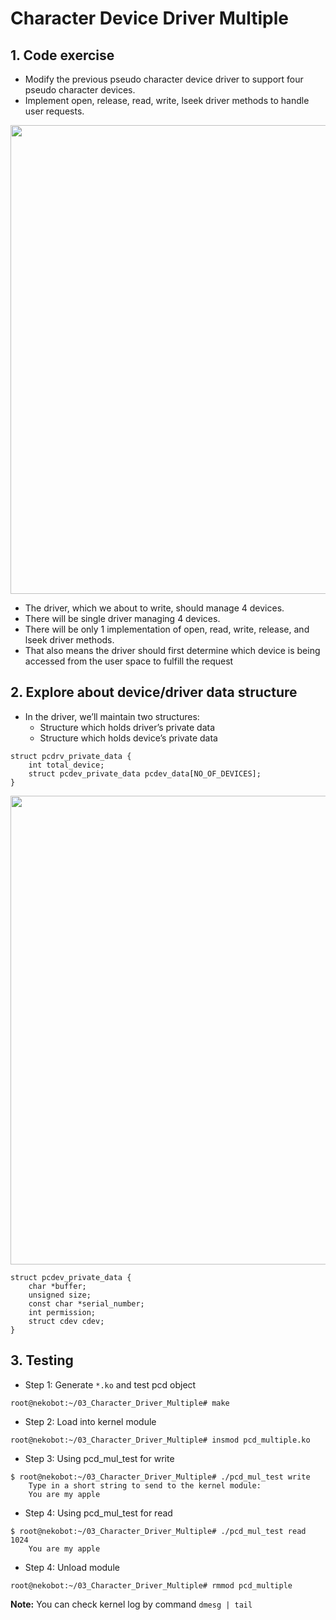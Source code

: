 <h1> Character Device Driver Multiple </h1>

## 1. Code exercise
- Modify the previous pseudo character device driver to support four pseudo character devices.
- Implement open, release, read, write, lseek driver methods to handle user requests.

<p align="center"> <img width="750" src="https://user-images.githubusercontent.com/32474027/94355859-bed1ad80-00c2-11eb-9881-52bdc862f264.png" \></p>

- The driver, which we about to write, should manage 4 devices.
- There will be single driver managing 4 devices.
- There will be only 1 implementation of open, read, write, release, and lseek driver methods.
- That also means the driver should first determine which device is being accessed from the user space to fulfill the request

## 2. Explore about device/driver data structure

- In the driver, we’ll maintain two structures:
    + Structure which holds driver’s private data
    + Structure which holds device’s private data

```text
struct pcdrv_private_data {
    int total_device;
    struct pcdev_private_data pcdev_data[NO_OF_DEVICES];
}
```
<p align="center"> <img width="750" src="https://user-images.githubusercontent.com/32474027/94355919-79fa4680-00c3-11eb-8a85-6a9a958ae4e3.png"\> </p>

```text
struct pcdev_private_data {
    char *buffer;
    unsigned size;
    const char *serial_number;
    int permission;
    struct cdev cdev;
}
```

## 3. Testing
- Step 1: Generate `*.ko` and test pcd object
```shell
root@nekobot:~/03_Character_Driver_Multiple# make
```
- Step 2: Load into kernel module
```shell
root@nekobot:~/03_Character_Driver_Multiple# insmod pcd_multiple.ko
```
- Step 3: Using pcd_mul_test for write
```shell
$ root@nekobot:~/03_Character_Driver_Multiple# ./pcd_mul_test write
    Type in a short string to send to the kernel module:
    You are my apple
```
- Step 4: Using pcd_mul_test for read
```shell
$ root@nekobot:~/03_Character_Driver_Multiple# ./pcd_mul_test read 1024
    You are my apple
```
- Step 4: Unload module
```shell
root@nekobot:~/03_Character_Driver_Multiple# rmmod pcd_multiple
```
**Note:** You can check kernel log by command `dmesg | tail`


















